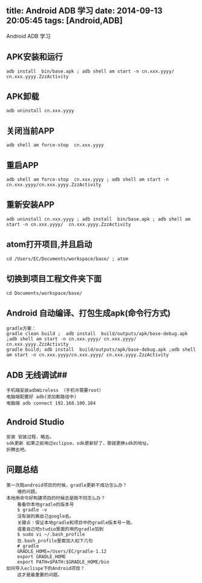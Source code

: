 title: Android ADB  学习
date: 2014-09-13 20:05:45
tags: [Android,ADB]
---

Android ADB  学习
<!--more-->

## APK安装和运行
	adb install  bin/base.apk ; adb shell am start -n cn.xxx.yyyy/	cn.xxx.yyyy.ZzzActivity
## APK卸载
	adb uninstall cn.xxx.yyyy
## 关闭当前APP
	adb shell am force-stop  cn.xxx.yyyy
## 重启APP
	adb shell am force-stop  cn.xxx.yyyy ; adb shell am start -n cn.xxx.yyyy/cn.xxx.yyyy.ZzzActivity
## 重新安装APP
	adb uninstall cn.xxx.yyyy ; adb install  bin/base.apk ; adb shell am start -n cn.xxx.yyyy/	cn.xxx.yyyy.ZzzActivity
## atom打开项目,并且启动
	cd /Users/EC/Documents/workspace/base/ ; atom
## 切换到项目工程文件夹下面
	cd Documents/workspace/base/
## Android 自动编译、打包生成apk(命令行方式)
	gradle方案：
	gradle clean build ;  adb install  build/outputs/apk/base-debug.apk ;adb shell am start -n cn.xxx.yyyy/	cn.xxx.yyyy/	cn.xxx.yyyy.ZzzActivity
	gradle build; adb install  build/outputs/apk/base-debug.apk ;adb shell am start -n cn.xxx.yyyy/cn.xxx.yyyy/	cn.xxx.yyyy.ZzzActivity
## ADB 无线调试##
	手机端安装adbWireless （手机许需要root）
	电脑端配置好 adb(添加都路径中)
	电脑端 adb connect 192.168.100.104
## Android Studio
	安装 安装过程，略去。
	sdk更新 如果之前用过eclipse，sdk更新好了，那就更换sdk的地址。
	折腾去吧。
## 问题总结
	第一次跑android项目的时候，gradle更新不成功怎么办？
		墙的问题。
	本地用命令好构建项目的时候总是跑不同怎么办？
		看看你本地gradle的版本号
		$ gradle -v
		没有装的画自己google去。
		关键点：保证本地gradle和项目中的gradle版本号一致。
		或者自己吧studio里面的用的gradle加到
		$ sudo vi ~/.bash_profile
		在.bash_profile里面加入如下几句
		# gradle
		GRADLE_HOME=/Users/EC/gradle-1.12
		export GRADLE_HOME
		export PATH=$PATH:$GRADLE_HOME/bin
	如何导入eclispe下的Android项目？
		这才是最重要的问题。